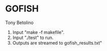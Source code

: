 # GOFISH
Tony Betolino

1. Input "make -f makefile".
2. Input "./test" to run.
3. Outputs are streamed to gofish_results.txt"
